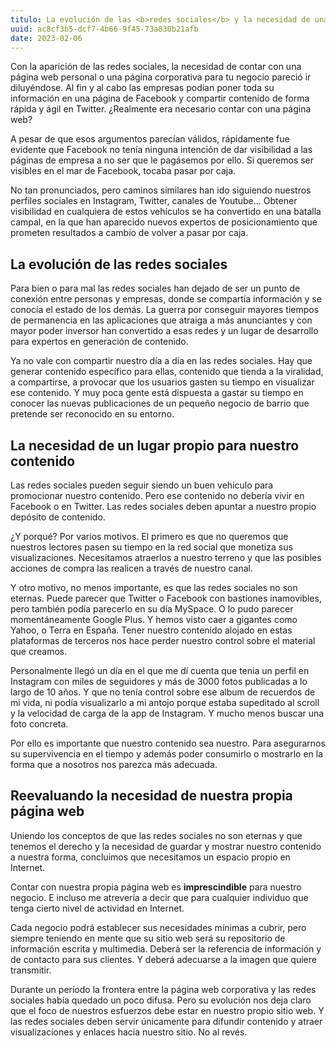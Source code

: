 ```yaml
---
titulo: La evolución de las <b>redes sociales</b> y la necesidad de una página web
uuid: ac8cf3b5-dcf7-4b66-9f45-73a830b21afb
date: 2023-02-06
---
```


Con la aparición de las redes sociales, la necesidad de contar con una página web personal o una página corporativa para tu negocio pareció ir diluyéndose. Al fin y al cabo las empresas podían poner toda su información en una página de Facebook y compartir contenido de forma rápida y ágil en Twitter. ¿Realmente era necesario contar con una página web?

A pesar de que esos argumentos parecían válidos, rápidamente fue evidente que Facebook no tenía ninguna intención de dar visibilidad a las páginas de empresa a no ser que le pagásemos por ello. Si queremos ser visibles en el mar de Facebook, tocaba pasar por caja.

No tan pronunciados, pero caminos similares han ido siguiendo nuestros perfiles sociales en Instagram, Twitter, canales de Youtube... Obtener visibilidad en cualquiera de estos vehículos se ha convertido en una batalla campal, en la que han aparecido nuevos expertos de posicionamiento que prometen resultados a cambio de volver a pasar por caja.

## La evolución de las redes sociales

Para bien o para mal las redes sociales han dejado de ser un punto de conexión entre personas y empresas, donde se compartía información y se conocía el estado de los demás. La guerra por conseguir mayores tiempos de permanencia en las aplicaciones que atraiga a más anunciantes y con mayor poder inversor han convertido a esas redes y un lugar de desarrollo para expertos en generación de contenido.

Ya no vale con compartir nuestro día a día en las redes sociales. Hay que generar contenido específico para ellas, contenido que tienda a la viralidad, a compartirse, a provocar que los usuarios gasten su tiempo en visualizar ese contenido. Y muy poca gente está dispuesta a gastar su tiempo en conocer las nuevas publicaciones de un pequeño negocio de barrio que pretende ser reconocido en su entorno.

## La necesidad de un lugar propio para nuestro contenido

Las redes sociales pueden seguir siendo un buen vehículo para promocionar nuestro contenido. Pero ese contenido no debería vivir en Facebook o en Twitter. Las redes sociales deben apuntar a nuestro propio depósito de contenido.

¿Y porqué? Por varios motivos. El primero es que no queremos que nuestros lectores pasen su tiempo en la red social que monetiza sus visualizaciones. Necesitamos atraerlos a nuestro terreno y que las posibles acciones de compra las realicen a través de nuestro canal.

Y otro motivo, no menos importante, es que las redes sociales no son eternas. Puede parecer que Twitter o Facebook con bastiones inamovibles, pero también podía parecerlo en su día MySpace. O lo pudo parecer momentáneamente Google Plus. Y hemos visto caer a gigantes como Yahoo, o Terra en España. Tener nuestro contenido alojado en estas plataformas de terceros nos hace perder nuestro control sobre el material que creamos.

Personalmente llegó un día en el que me dí cuenta que tenia un perfil en Instagram con miles de seguidores y más de 3000 fotos publicadas a lo largo de 10 años. Y que no tenía control sobre ese album de recuerdos de mi vida, ni podía visualizarlo a mi antojo porque estaba supeditado al scroll y la velocidad de carga de la app de Instagram. Y mucho menos buscar una foto concreta.

Por ello es importante que nuestro contenido sea nuestro. Para asegurarnos su supervivencia en el tiempo y además poder consumirlo o mostrarlo en la forma que a nosotros nos parezca más adecuada.

## Reevaluando la necesidad de nuestra propia página web

Uniendo los conceptos de que las redes sociales no son eternas y que tenemos el derecho y la necesidad de guardar y mostrar nuestro contenido a nuestra forma, concluimos que necesitamos un espacio propio en Internet.

Contar con nuestra propia página web es <b>imprescindible</b> para nuestro negocio. E incluso me atrevería a decir que para cualquier individuo que tenga cierto nivel de actividad en Internet.

Cada negocio podrá establecer sus necesidades mínimas a cubrir, pero siempre teniendo en mente que su sitio web será su repositorio de información escrita y multimedia. Deberá ser la referencia de información y de contacto para sus clientes. Y deberá adecuarse a la imagen que quiere transmitir.

Durante un período la frontera entre la página web corporativa y las redes sociales había quedado un poco difusa. Pero su evolución nos deja claro que el foco de nuestros esfuerzos debe estar en nuestro propio sitio web. Y las redes sociales deben servir únicamente para difundir contenido y atraer visualizaciones y enlaces hacia nuestro sitio. No al revés.
